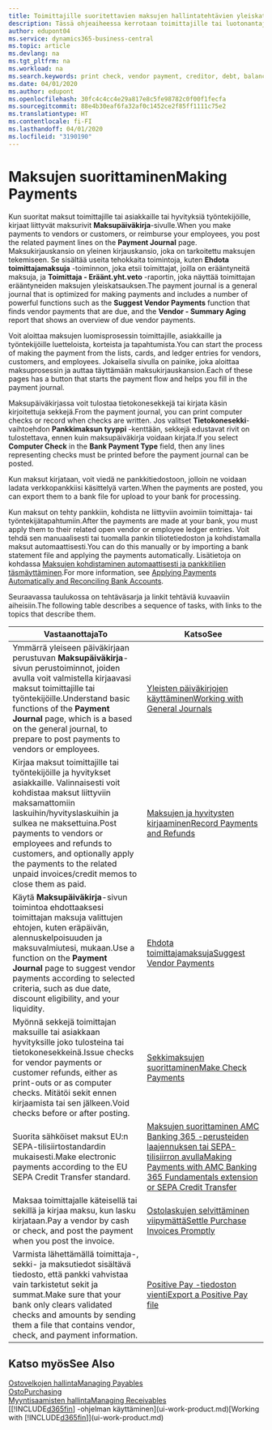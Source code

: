 ```yaml
---
title: Toimittajille suoritettavien maksujen hallintatehtävien yleiskatsaus| Microsoft Docs
description: Tässä ohjeaiheessa kerrotaan toimittajille tai luotonantajille suoritettavien maksujen hallintatehtävistä, kuten maksurivien kirjaamisesta ja erääntyvän saldon yleiskatsauksen hakemisesta.
author: edupont04
ms.service: dynamics365-business-central
ms.topic: article
ms.devlang: na
ms.tgt_pltfrm: na
ms.workload: na
ms.search.keywords: print check, vendor payment, creditor, debt, balance due, AP
ms.date: 04/01/2020
ms.author: edupont
ms.openlocfilehash: 30fc4c4cc4e29a817e8c5fe98782c0f00f1fecfa
ms.sourcegitcommit: 88e4b30eaf6fa32af0c1452ce2f85ff1111c75e2
ms.translationtype: HT
ms.contentlocale: fi-FI
ms.lasthandoff: 04/01/2020
ms.locfileid: "3190190"
---
```

# <a name="making-payments"></a><span data-ttu-id="9647d-103">Maksujen suorittaminen</span><span class="sxs-lookup"><span data-stu-id="9647d-103">Making Payments</span></span>

<span data-ttu-id="9647d-104">Kun suoritat maksut toimittajille tai asiakkaille tai hyvityksiä työntekijöille, kirjaat liittyvät maksurivit **Maksupäiväkirja**-sivulle.</span><span class="sxs-lookup"><span data-stu-id="9647d-104">When you make payments to vendors or customers, or reimburse your employees, you post the related payment lines on the **Payment Journal** page.</span></span> <span data-ttu-id="9647d-105">Maksukirjauskansio on yleinen kirjauskansio, joka on tarkoitettu maksujen tekemiseen. Se sisältää useita tehokkaita toimintoja, kuten **Ehdota toimittajamaksuja** -toiminnon, joka etsii toimittajat, joilla on erääntyneitä maksuja, ja **Toimittaja - Eräänt.yht.veto** -raportin, joka näyttää toimittajan erääntyneiden maksujen yleiskatsauksen.</span><span class="sxs-lookup"><span data-stu-id="9647d-105">The payment journal is a general journal that is optimized for making payments and includes a number of powerful functions such as the **Suggest Vendor Payments** function that finds vendor payments that are due, and the **Vendor - Summary Aging** report that shows an overview of due vendor payments.</span></span>  

<span data-ttu-id="9647d-106">Voit aloittaa maksujen luomisprosessin toimittajille, asiakkaille ja työntekijöille luetteloista, korteista ja tapahtumista.</span><span class="sxs-lookup"><span data-stu-id="9647d-106">You can start the process of making the payment from the lists, cards, and ledger entries for vendors, customers, and employees.</span></span> <span data-ttu-id="9647d-107">Jokaisella sivulla on painike, joka aloittaa maksuprosessin ja auttaa täyttämään maksukirjauskansion.</span><span class="sxs-lookup"><span data-stu-id="9647d-107">Each of these pages has a button that starts the payment flow and helps you fill in the payment journal.</span></span>  

<span data-ttu-id="9647d-108">Maksupäiväkirjassa voit tulostaa tietokonesekkejä tai kirjata käsin kirjoitettuja sekkejä.</span><span class="sxs-lookup"><span data-stu-id="9647d-108">From the payment journal, you can print computer checks or record when checks are written.</span></span> <span data-ttu-id="9647d-109">Jos valitset **Tietokonesekki**-vaihtoehdon **Pankkimaksun tyyppi** -kenttään, sekkejä edustavat rivit on tulostettava, ennen kuin maksupäiväkirja voidaan kirjata.</span><span class="sxs-lookup"><span data-stu-id="9647d-109">If you select **Computer Check** in the **Bank Payment Type** field, then any lines representing checks must be printed before the payment journal can be posted.</span></span>

<span data-ttu-id="9647d-110">Kun maksut kirjataan, voit viedä ne pankkitiedostoon, jolloin ne voidaan ladata verkkopankkiisi käsittelyä varten.</span><span class="sxs-lookup"><span data-stu-id="9647d-110">When the payments are posted, you can export them to a bank file for upload to your bank for processing.</span></span>

<span data-ttu-id="9647d-111">Kun maksut on tehty pankkiin, kohdista ne liittyviin avoimiin toimittaja- tai työntekijätapahtumiin.</span><span class="sxs-lookup"><span data-stu-id="9647d-111">After the payments are made at your bank, you must apply them to their related open vendor or employee ledger entries.</span></span> <span data-ttu-id="9647d-112">Voit tehdä sen manuaalisesti tai tuomalla pankin tiliotetiedoston ja kohdistamalla maksut automaattisesti.</span><span class="sxs-lookup"><span data-stu-id="9647d-112">You can do this manually or by importing a bank statement file and applying the payments automatically.</span></span> <span data-ttu-id="9647d-113">Lisätietoja on kohdassa [Maksujen kohdistaminen automaattisesti ja pankkitilien täsmäyttäminen](receivables-apply-payments-auto-reconcile-bank-accounts.md).</span><span class="sxs-lookup"><span data-stu-id="9647d-113">For more information, see [Applying Payments Automatically and Reconciling Bank Accounts](receivables-apply-payments-auto-reconcile-bank-accounts.md).</span></span>

<span data-ttu-id="9647d-114">Seuraavassa taulukossa on tehtäväsarja ja linkit tehtäviä kuvaaviin aiheisiin.</span><span class="sxs-lookup"><span data-stu-id="9647d-114">The following table describes a sequence of tasks, with links to the topics that describe them.</span></span>

| <span data-ttu-id="9647d-115">Vastaanottaja</span><span class="sxs-lookup"><span data-stu-id="9647d-115">To</span></span> | <span data-ttu-id="9647d-116">Katso</span><span class="sxs-lookup"><span data-stu-id="9647d-116">See</span></span> |
| --- | --- |
|<span data-ttu-id="9647d-117">Ymmärrä yleiseen päiväkirjaan perustuvan **Maksupäiväkirja**-sivun perustoiminnot, joiden avulla voit valmistella kirjaavasi maksut toimittajille tai työntekijöille.</span><span class="sxs-lookup"><span data-stu-id="9647d-117">Understand basic functions of the **Payment Journal** page, which is a based on the general journal, to prepare to post payments to vendors or employees.</span></span>|[<span data-ttu-id="9647d-118">Yleisten päiväkirjojen käyttäminen</span><span class="sxs-lookup"><span data-stu-id="9647d-118">Working with General Journals</span></span>](ui-work-general-journals.md)|
|<span data-ttu-id="9647d-119">Kirjaa maksut toimittajille tai työntekijöille ja hyvitykset asiakkaille. Valinnaisesti voit kohdistaa maksut liittyviin maksamattomiin laskuihin/hyvityslaskuihin ja sulkea ne maksettuina.</span><span class="sxs-lookup"><span data-stu-id="9647d-119">Post payments to vendors or employees and refunds to customers, and optionally apply the payments to the related unpaid invoices/credit memos to close them as paid.</span></span>|[<span data-ttu-id="9647d-120">Maksujen ja hyvitysten kirjaaminen</span><span class="sxs-lookup"><span data-stu-id="9647d-120">Record Payments and Refunds</span></span>](payables-how-post-payments-refunds.md)|
| <span data-ttu-id="9647d-121">Käytä **Maksupäiväkirja**-sivun toimintoa ehdottaaksesi toimittajan maksuja valittujen ehtojen, kuten eräpäivän, alennuskelpoisuuden ja maksuvalmiutesi, mukaan.</span><span class="sxs-lookup"><span data-stu-id="9647d-121">Use a function on the **Payment Journal** page to suggest vendor payments according to selected criteria, such as due date, discount eligibility, and your liquidity.</span></span> |[<span data-ttu-id="9647d-122">Ehdota toimittajamaksuja</span><span class="sxs-lookup"><span data-stu-id="9647d-122">Suggest Vendor Payments</span></span>](payables-how-suggest-vendor-payments.md) |
| <span data-ttu-id="9647d-123">Myönnä sekkejä toimittajan maksuille tai asiakkaan hyvityksille joko tulosteina tai tietokonesekkeinä.</span><span class="sxs-lookup"><span data-stu-id="9647d-123">Issue checks for vendor payments or customer refunds, either as print-outs or as computer checks.</span></span> <span data-ttu-id="9647d-124">Mitätöi sekit ennen kirjaamista tai sen jälkeen.</span><span class="sxs-lookup"><span data-stu-id="9647d-124">Void checks before or after posting.</span></span> |[<span data-ttu-id="9647d-125">Sekkimaksujen suorittaminen</span><span class="sxs-lookup"><span data-stu-id="9647d-125">Make Check Payments</span></span>](payables-how-work-checks.md) |
|<span data-ttu-id="9647d-126">Suorita sähköiset maksut EU:n SEPA-tilisiirtostandardin mukaisesti.</span><span class="sxs-lookup"><span data-stu-id="9647d-126">Make electronic payments according to the EU SEPA Credit Transfer standard.</span></span>|[<span data-ttu-id="9647d-127">Maksujen suorittaminen AMC Banking 365 -perusteiden laajennuksen tai SEPA-tilisiirron avulla</span><span class="sxs-lookup"><span data-stu-id="9647d-127">Making Payments with AMC Banking 365 Fundamentals extension or SEPA Credit Transfer</span></span>](finance-make-payments-with-bank-data-conversion-service-or-sepa-credit-transfer.md)|
| <span data-ttu-id="9647d-128">Maksaa toimittajalle käteisellä tai sekillä ja kirjaa maksu, kun lasku kirjataan.</span><span class="sxs-lookup"><span data-stu-id="9647d-128">Pay a vendor by cash or check, and post the payment when you post the invoice.</span></span> |[<span data-ttu-id="9647d-129">Ostolaskujen selvittäminen viipymättä</span><span class="sxs-lookup"><span data-stu-id="9647d-129">Settle Purchase Invoices Promptly</span></span>](finance-how-to-settle-purchase-invoices-promptly.md) |
| <span data-ttu-id="9647d-130">Varmista lähettämällä toimittaja-, sekki- ja maksutiedot sisältävä tiedosto, että pankki vahvistaa vain tarkistetut sekit ja summat.</span><span class="sxs-lookup"><span data-stu-id="9647d-130">Make sure that your bank only clears validated checks and amounts by sending them a file that contains vendor, check, and payment information.</span></span> |[<span data-ttu-id="9647d-131">Positive Pay -tiedoston vienti</span><span class="sxs-lookup"><span data-stu-id="9647d-131">Export a Positive Pay file</span></span>](finance-how-positive-pay.md) |

## <a name="see-also"></a><span data-ttu-id="9647d-132">Katso myös</span><span class="sxs-lookup"><span data-stu-id="9647d-132">See Also</span></span>
[<span data-ttu-id="9647d-133">Ostovelkojen hallinta</span><span class="sxs-lookup"><span data-stu-id="9647d-133">Managing Payables</span></span>](payables-manage-payables.md)  
[<span data-ttu-id="9647d-134">Osto</span><span class="sxs-lookup"><span data-stu-id="9647d-134">Purchasing</span></span>](purchasing-manage-purchasing.md)  
[<span data-ttu-id="9647d-135">Myyntisaamisten hallinta</span><span class="sxs-lookup"><span data-stu-id="9647d-135">Managing Receivables</span></span>](receivables-manage-receivables.md)  
<span data-ttu-id="9647d-136">[[!INCLUDE[d365fin](includes/d365fin_md.md)] -ohjelman käyttäminen](ui-work-product.md)</span><span class="sxs-lookup"><span data-stu-id="9647d-136">[Working with [!INCLUDE[d365fin](includes/d365fin_md.md)]](ui-work-product.md)</span></span>  
